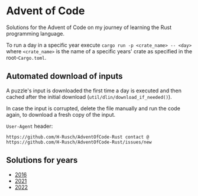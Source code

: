 # Advent of Code
Solutions for the Advent of Code on my journey of learning the Rust programming language.

To run a day in a specific year execute `cargo run -p <crate_name> -- <day>` where `<crate_name>` is the name of a specific years' crate as specified in the root-`Cargo.toml`.

## Automated download of inputs
A puzzle's input is downloaded the first time a day is executed and then cached after the initial download (`util/dlin/download_if_needed()`). 

In case the input is corrupted, delete the file manually and run the code again, to download a fresh copy of the input.

`User-Agent` header: 
```
https://github.com/H-Rusch/AdventOfCode-Rust contact @ https://github.com/H-Rusch/AdventOfCode-Rust/issues/new
```


## Solutions for years
- [2016](https://adventofcode.com/2016)
- [2021](https://adventofcode.com/2021)
- [2022](https://adventofcode.com/2022)